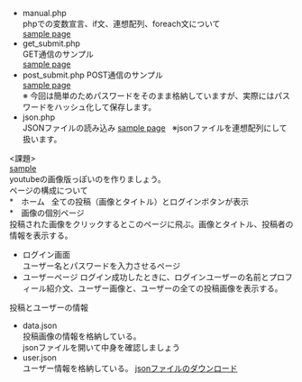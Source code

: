 * manual.php  
phpでの変数宣言、if文、連想配列、foreach文について  
[sample page](http://natsume.php.xdomain.jp/sample/20170522/manual.php)
* get_submit.php  
GET通信のサンプル  
[sample page](http://natsume.php.xdomain.jp/sample/20170522/get_submit.php)  
* post_submit.php
POST通信のサンプル  
[sample page](http://natsume.php.xdomain.jp/sample/20170522/post_submit.php)  
※ 今回は簡単のためパスワードをそのまま格納していますが、実際にはパスワードをハッシュ化して保存します。
* json.php  
JSONファイルの読み込み
[sample page](http://natsume.php.xdomain.jp/sample/20170522/json.php)  
※jsonファイルを連想配列にして扱います。
  
<課題>  
[sample](http://natsume.php.xdomain.jp/sample/20170522/kadai/)  
youtubeの画像版っぽいのを作りましょう。  
ページの構成について  
*　ホーム    
全ての投稿（画像とタイトル）とログインボタンが表示  
*　画像の個別ページ    
投稿された画像をクリックするとこのページに飛ぶ。画像とタイトル、投稿者の情報を表示する。
* ログイン画面  
ユーザー名とパスワードを入力させるページ  
* ユーザーページ
ログイン成功したときに、ログインユーザーの名前とプロフィール紹介文、ユーザー画像と、ユーザーの全ての投稿画像を表示する。  
  
投稿とユーザーの情報  
* data.json  
投稿画像の情報を格納している。  
jsonファイルを開いて中身を確認しましょう
* user.json  
ユーザー情報を格納している。
[jsonファイルのダウンロード](http://natsume.php.xdomain.jp/sample/20170522/kadai/download.php)
